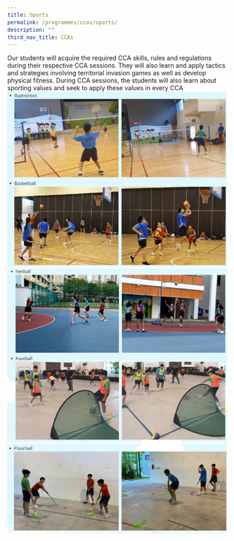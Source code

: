 ```yaml
---
title: Sports
permalink: /programmes/ccas/sports/
description: ""
third_nav_title: CCAs
---
```

Our students will acquire the required CCA skills, rules and regulations during their respective CCA sessions. They will also learn and apply tactics and strategies involving territorial invasion games as well as develop physical fitness. During CCA sessions, the students will also learn about sporting values and seek to apply these values in every CCA
<br>
<img src="/images/sports1.png" 
         style="width:500px"
	/>
<img src="/images/sports2.png" 
         style="width:500px"
	/>
<img src="/images/sports3.png" 
         style="width:500px"
	/>
<br>

